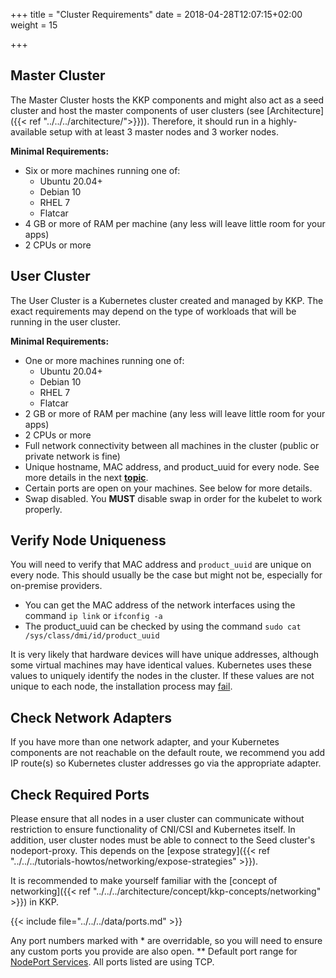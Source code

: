 +++
title = "Cluster Requirements"
date = 2018-04-28T12:07:15+02:00
weight = 15

+++

## Master Cluster
The Master Cluster hosts the KKP components and might also act as a seed cluster and host the master components of user clusters (see [Architecture]({{< ref "../../../architecture/">}})). Therefore, it should run in a highly-available setup with at least 3 master nodes and 3 worker nodes.

**Minimal Requirements:**
* Six or more machines running one of:
  * Ubuntu 20.04+
  * Debian 10
  * RHEL 7
  * Flatcar
* 4 GB or more of RAM per machine (any less will leave little room for your apps)
* 2 CPUs or more

## User Cluster
The User Cluster is a Kubernetes cluster created and managed by KKP. The exact requirements may depend on the type of workloads that will be running in the user cluster.

**Minimal Requirements:**
* One or more machines running one of:
  * Ubuntu 20.04+
  * Debian 10
  * RHEL 7
  * Flatcar
* 2 GB or more of RAM per machine (any less will leave little room for your apps)
* 2 CPUs or more
* Full network connectivity between all machines in the cluster (public or private network is fine)
* Unique hostname, MAC address, and product\_uuid for every node. See more details in the next [**topic**](#Verify-the-MAC-Address-and-product-uuid-Are-Unique-for-Every-Node).
* Certain ports are open on your machines. See below for more details.
* Swap disabled. You **MUST** disable swap in order for the kubelet to work properly.

## Verify Node Uniqueness

You will need to verify that MAC address and `product_uuid` are unique on every node. This should usually be the case but might not be, especially for on-premise providers.

* You can get the MAC address of the network interfaces using the command `ip link` or `ifconfig -a`
* The product\_uuid can be checked by using the command `sudo cat /sys/class/dmi/id/product_uuid`

It is very likely that hardware devices will have unique addresses, although some virtual machines may have identical values. Kubernetes uses these values to uniquely identify the nodes in the cluster. If these values are not unique to each node, the installation process may [fail](https://github.com/kubernetes/kubeadm/issues/31).

## Check Network Adapters

If you have more than one network adapter, and your Kubernetes components are not reachable on the default route, we recommend you add IP route(s) so Kubernetes cluster addresses go via the appropriate adapter.

## Check Required Ports

Please ensure that all nodes in a user cluster can communicate without restriction to ensure functionality of CNI/CSI and Kubernetes itself.
In addition, user cluster nodes must be able to connect to the Seed cluster's nodeport-proxy. This depends on the [expose strategy]({{< ref "../../../tutorials-howtos/networking/expose-strategies" >}}).

It is recommended to make yourself familiar with the [concept of networking]({{< ref "../../../architecture/concept/kkp-concepts/networking" >}}) in KKP.

{{< include file="../../../data/ports.md" >}}

Any port numbers marked with * are overridable, so you will need to ensure any custom ports you provide are also open.
** Default port range for [NodePort Services](https://kubernetes.io/docs/concepts/services-networking/service/).
All ports listed are using TCP.
